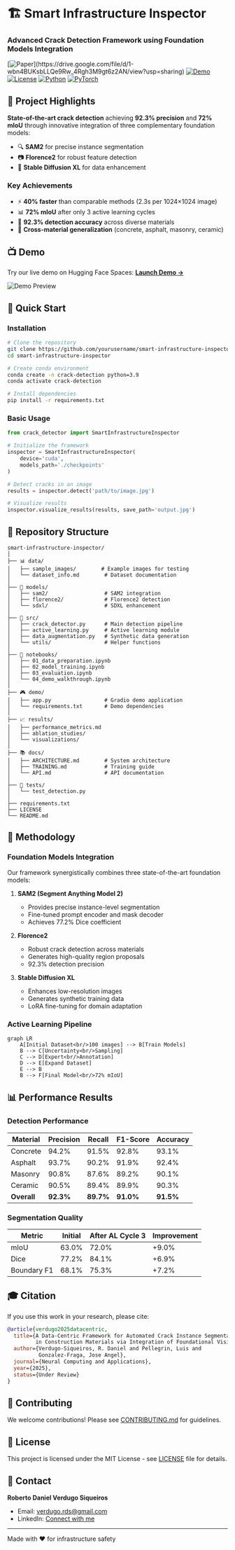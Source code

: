 # 🏗️ Smart Infrastructure Inspector
### Advanced Crack Detection Framework using Foundation Models Integration

[![Paper](https://img.shields.io/badge/📄-Paper_(Under_Review)-blue)](https://drive.google.com/file/d/1-wbn4BUKsbLLQe9Rw_4Rgh3M9gt6z2AN/view?usp=sharing)
[![Demo](https://img.shields.io/badge/🤗-Live_Demo-yellow)](link-to-huggingface)
[![License](https://img.shields.io/badge/License-MIT-green)](LICENSE)
[![Python](https://img.shields.io/badge/Python-3.9+-blue)](https://www.python.org/)
[![PyTorch](https://img.shields.io/badge/PyTorch-2.1+-red)](https://pytorch.org/)

## 🎯 Project Highlights

**State-of-the-art crack detection** achieving **92.3% precision** and **72% mIoU** through innovative integration of three complementary foundation models:

- 🔍 **SAM2** for precise instance segmentation
- 📷 **Florence2** for robust feature detection  
- 🎨 **Stable Diffusion XL** for data enhancement

### Key Achievements
- ⚡ **40% faster** than comparable methods (2.3s per 1024×1024 image)
- 📊 **72% mIoU** after only 3 active learning cycles
- 🎯 **92.3% detection accuracy** across diverse materials
- 🔄 **Cross-material generalization** (concrete, asphalt, masonry, ceramic)

## 📺 Demo

Try our live demo on Hugging Face Spaces: [**Launch Demo →**](link-to-demo)

![Demo Preview](assets/demo_preview.gif)

## 🚀 Quick Start

### Installation

```bash
# Clone the repository
git clone https://github.com/yourusername/smart-infrastructure-inspector.git
cd smart-infrastructure-inspector

# Create conda environment
conda create -n crack-detection python=3.9
conda activate crack-detection

# Install dependencies
pip install -r requirements.txt
```

### Basic Usage

```python
from crack_detector import SmartInfrastructureInspector

# Initialize the framework
inspector = SmartInfrastructureInspector(
    device='cuda',
    models_path='./checkpoints'
)

# Detect cracks in an image
results = inspector.detect('path/to/image.jpg')

# Visualize results
inspector.visualize_results(results, save_path='output.jpg')
```

## 📁 Repository Structure

```
smart-infrastructure-inspector/
│
├── 📊 data/
│   ├── sample_images/        # Example images for testing
│   └── dataset_info.md        # Dataset documentation
│
├── 🧠 models/
│   ├── sam2/                  # SAM2 integration
│   ├── florence2/             # Florence2 detection
│   └── sdxl/                  # SDXL enhancement
│
├── 🔧 src/
│   ├── crack_detector.py      # Main detection pipeline
│   ├── active_learning.py     # Active learning module
│   ├── data_augmentation.py   # Synthetic data generation
│   └── utils/                 # Helper functions
│
├── 📓 notebooks/
│   ├── 01_data_preparation.ipynb
│   ├── 02_model_training.ipynb
│   ├── 03_evaluation.ipynb
│   └── 04_demo_walkthrough.ipynb
│
├── 🎮 demo/
│   ├── app.py                 # Gradio demo application
│   └── requirements.txt       # Demo dependencies
│
├── 📈 results/
│   ├── performance_metrics.md
│   ├── ablation_studies/
│   └── visualizations/
│
├── 📚 docs/
│   ├── ARCHITECTURE.md        # System architecture
│   ├── TRAINING.md            # Training guide
│   └── API.md                 # API documentation
│
├── 🧪 tests/
│   └── test_detection.py
│
├── requirements.txt
├── LICENSE
└── README.md
```

## 🔬 Methodology

### Foundation Models Integration

Our framework synergistically combines three state-of-the-art foundation models:

1. **SAM2 (Segment Anything Model 2)**
   - Provides precise instance-level segmentation
   - Fine-tuned prompt encoder and mask decoder
   - Achieves 77.2% Dice coefficient

2. **Florence2**
   - Robust crack detection across materials
   - Generates high-quality region proposals
   - 92.3% detection precision

3. **Stable Diffusion XL**
   - Enhances low-resolution images
   - Generates synthetic training data
   - LoRA fine-tuning for domain adaptation

### Active Learning Pipeline

```mermaid
graph LR
    A[Initial Dataset<br/>100 images] --> B[Train Models]
    B --> C[Uncertainty<br/>Sampling]
    C --> D[Expert<br/>Annotation]
    D --> E[Expand Dataset]
    E --> B
    B --> F[Final Model<br/>72% mIoU]
```

## 📊 Performance Results

### Detection Performance
| Material | Precision | Recall | F1-Score | Accuracy |
|----------|-----------|--------|----------|----------|
| Concrete | 94.2% | 91.5% | 92.8% | 93.1% |
| Asphalt | 93.7% | 90.2% | 91.9% | 92.4% |
| Masonry | 90.8% | 87.6% | 89.2% | 90.1% |
| Ceramic | 90.5% | 89.4% | 89.9% | 90.3% |
| **Overall** | **92.3%** | **89.7%** | **91.0%** | **91.5%** |

### Segmentation Quality
| Metric | Initial | After AL Cycle 3 | Improvement |
|--------|---------|------------------|-------------|
| mIoU | 63.0% | 72.0% | +9.0% |
| Dice | 77.2% | 84.1% | +6.9% |
| Boundary F1 | 68.1% | 75.3% | +7.2% |

## 🎓 Citation

If you use this work in your research, please cite:

```bibtex
@article{verdugo2025datacentric,
  title={A Data-Centric Framework for Automated Crack Instance Segmentation 
         in Construction Materials via Integration of Foundational Vision Models},
  author={Verdugo-Siqueiros, R. Daniel and Pellegrin, Luis and 
          Gonzalez-Fraga, Jose Angel},
  journal={Neural Computing and Applications},
  year={2025},
  status={Under Review}
}
```

## 🤝 Contributing

We welcome contributions! Please see [CONTRIBUTING.md](docs/CONTRIBUTING.md) for guidelines.

## 📄 License

This project is licensed under the MIT License - see [LICENSE](LICENSE) file for details.


## 📧 Contact

**Roberto Daniel Verdugo Siqueiros**
- Email: verdugo.rds@gmail.com
- LinkedIn: [Connect with me](https://www.linkedin.com/in/rdverdugo/)

---

  Made with ❤️ for infrastructure safety
